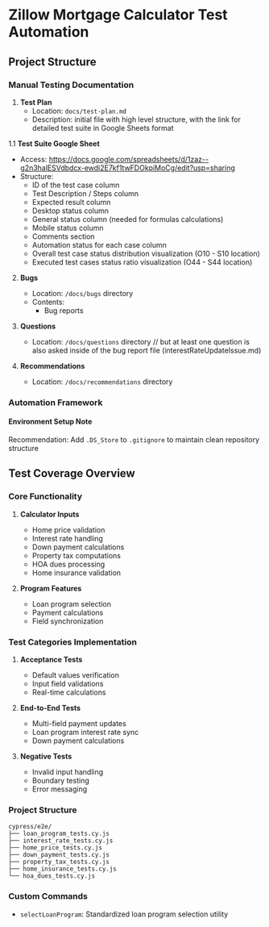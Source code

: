 # Zillow Mortgage Calculator Test Automation

## Project Structure

### Manual Testing Documentation
1. **Test Plan**
   - Location: `docs/test-plan.md` 
   - Description: initial file with high level structure, with the link for detailed test suite in Google Sheets format

  1.1 **Test Suite Google Sheet**
   - Access: https://docs.google.com/spreadsheets/d/1zaz--g2n3halESVdbdcx-ewdi2E7kf1twFDOkpiMoCg/edit?usp=sharing
   - Structure:
     - ID of the test case column
     - Test Description / Steps column
     - Expected result column
     - Desktop status column
     - General status column (needed for formulas calculations)
     - Mobile status column
     - Comments section
     - Automation status for each case column
     - Overall test case status distribution visualization (O10 - S10 location)
     - Executed test cases status ratio visualization (O44 - S44 location)



2. **Bugs**
   - Location: `/docs/bugs` directory
   - Contents:
     - Bug reports

3. **Questions**
   - Location: `/docs/questions` directory // but at least one question is also asked inside of the bug report file  (interestRateUpdateIssue.md)

4. **Recommendations**
   - Location: `/docs/recommendations` directory



### Automation Framework

#### Environment Setup Note
Recommendation: Add `.DS_Store` to `.gitignore` to maintain clean repository structure

## Test Coverage Overview

### Core Functionality
1. **Calculator Inputs**
   - Home price validation
   - Interest rate handling
   - Down payment calculations
   - Property tax computations
   - HOA dues processing
   - Home insurance validation

2. **Program Features**
   - Loan program selection
   - Payment calculations
   - Field synchronization

### Test Categories Implementation

1. **Acceptance Tests**
   - Default values verification
   - Input field validations
   - Real-time calculations

2. **End-to-End Tests**
   - Multi-field payment updates
   - Loan program interest rate sync
   - Down payment calculations

3. **Negative Tests**
   - Invalid input handling
   - Boundary testing
   - Error messaging


### Project Structure
```
cypress/e2e/
├── loan_program_tests.cy.js
├── interest_rate_tests.cy.js
├── home_price_tests.cy.js
├── down_payment_tests.cy.js
├── property_tax_tests.cy.js
├── home_insurance_tests.cy.js
└── hoa_dues_tests.cy.js
```

### Custom Commands
- `selectLoanProgram`: Standardized loan program selection utility